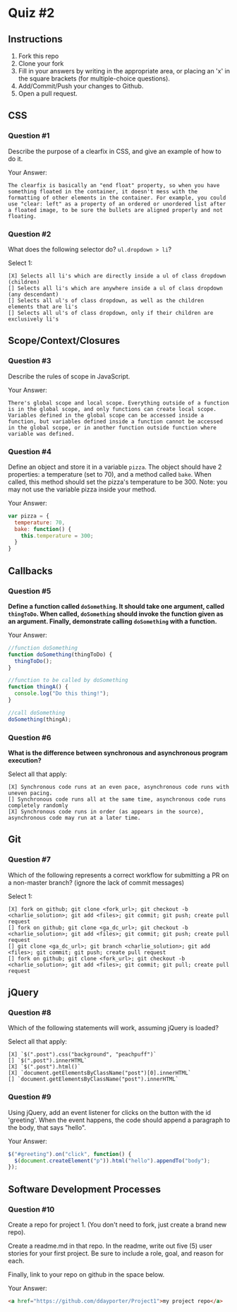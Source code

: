 # Quiz #2

## Instructions

1. Fork this repo
2. Clone your fork
3. Fill in your answers by writing in the appropriate area, or placing an 'x' in
the square brackets (for multiple-choice questions).
4. Add/Commit/Push your changes to Github.
5. Open a pull request.

## CSS

### Question #1

Describe the purpose of a clearfix in CSS, and give an example of how to do it.

Your Answer:
```text
The clearfix is basically an "end float" property, so when you have something floated in the container, it doesn't mess with the formatting of other elements in the container. For example, you could use "clear: left" as a property of an ordered or unordered list after a floated image, to be sure the bullets are aligned properly and not floating.
```

### Question #2

What does the following selector do?  `ul.dropdown > li`?

Select 1:
```
[X] Selects all li's which are directly inside a ul of class dropdown (children)
[] Selects all li's which are anywhere inside a ul of class dropdown (any descendant)
[] Selects all ul's of class dropdown, as well as the children elements that are li's
[] Selects all ul's of class dropdown, only if their children are exclusively li's
```

## Scope/Context/Closures

### Question #3

Describe the rules of scope in JavaScript.

Your Answer:
```text
There's global scope and local scope. Everything outside of a function is in the global scope, and only functions can create local scope. Variables defined in the global scope can be accessed inside a function, but variables defined inside a function cannot be accessed in the global scope, or in another function outside function where variable was defined.
```


### Question #4

Define an object and store it in a variable `pizza`. The object should have 2 properties: a temperature (set to 70), and a method called `bake`. When called, this method should set the pizza's temperature to be 300. Note: you may not use the variable pizza inside your method.

Your Answer:
```js
var pizza = {
  temperature: 70,
  bake: function() {
    this.temperature = 300;
  }
}
```

## Callbacks

### Question #5

**Define a function called `doSomething`. It should take one argument, called
`thingToDo`. When called, `doSomething` should invoke the function given as an
argument. Finally, demonstrate calling `doSomething` with a function.**

Your Answer:
```js
//function doSomething
function doSomething(thingToDo) {
  thingToDo();
}

//function to be called by doSomething
function thingA() {
  console.log("Do this thing!");
}

//call doSomething
doSomething(thingA);

```

### Question #6

**What is the difference between synchronous and asynchronous program execution?**

Select all that apply:
```
[X] Synchronous code runs at an even pace, asynchronous code runs with uneven pacing.
[] Synchronous code runs all at the same time, asynchronous code runs completely randomly
[X] Synchronous code runs in order (as appears in the source), asynchronous code may run at a later time.
```

## Git

### Question #7

Which of the following represents a correct workflow for submitting a PR on a non-master branch?
(ignore the lack of commit messages)

Select 1:
```
[X] fork on github; git clone <fork_url>; git checkout -b <charlie_solution>; git add <files>; git commit; git push; create pull request
[] fork on github; git clone <ga_dc_url>; git checkout -b <charlie_solution>; git add <files>; git commit; git push; create pull request
[] git clone <ga_dc_url>; git branch <charlie_solution>; git add <files>; git commit; git push; create pull request
[] fork on github; git clone <fork_url>; git checkout -b <charlie_solution>; git add <files>; git commit; git pull; create pull request
```

## jQuery

### Question #8

Which of the following statements will work, assuming jQuery is loaded?

Select all that apply:
```
[X] `$(".post").css("background", "peachpuff")`
[] `$(".post").innerHTML`
[X] `$(".post").html()`
[X] `document.getElementsByClassName("post")[0].innerHTML`
[] `document.getElementsByClassName("post").innerHTML`
```

### Question #9

Using jQuery, add an event listener for clicks on the button with the id 'greeting'. When the event happens, the code should append a paragraph to the body, that says "hello".

Your Answer:
```js
$("#greeting").on("click", function() {
  $(document.createElement("p")).html("hello").appendTo("body");
});
```

## Software Development Processes

### Question #10

Create a repo for project 1. (You don't need to fork, just create a brand new repo).

Create a readme.md in that repo. In the readme, write out five (5) user stories for your first project. Be sure to include a
role, goal, and reason for each.

Finally, link to your repo on github in the space below.

Your Answer:
```html
<a href="https://github.com/ddayporter/Project1">my project repo</a>
```
